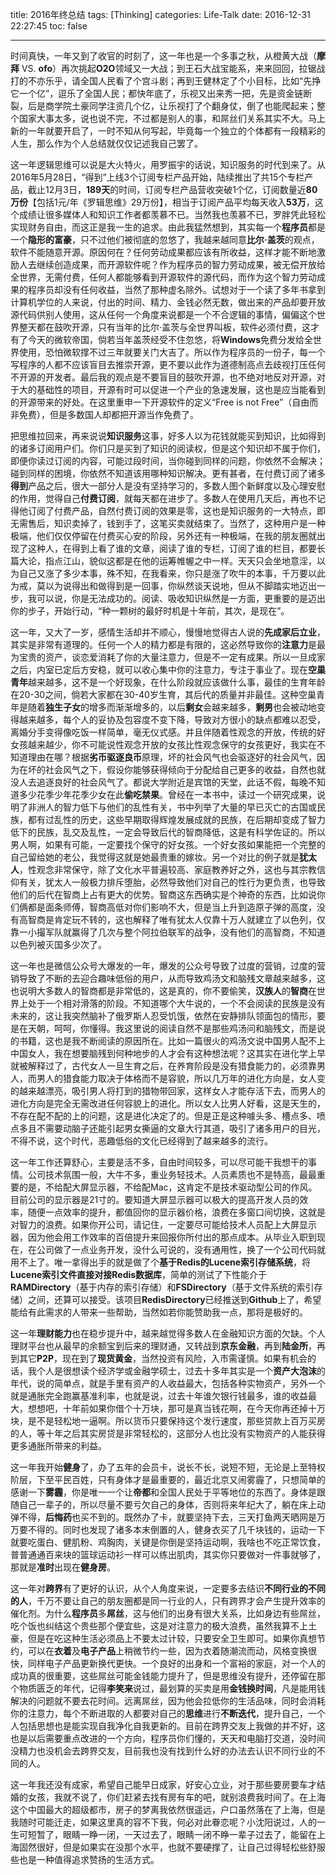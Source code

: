 title: 2016年终总结
tags: [Thinking]
categories: Life-Talk
date: 2016-12-31 22:27:45
toc: false

---

时间真快，一年又到了收官的时刻了，这一年也是一个多事之秋，从橙黄大战（**摩拜** VS. **ofo**）再次挑起**O2O**领域又一大战；到王石大战宝能系，来来回回，拉锯战打的不亦乐乎，请全国人民看了个宫斗剧；再到王健林定了个小目标，比如“先挣它一个亿”，逗乐了全国人民；都快年底了，乐视又出来秀一把，先是资金链断裂，后是商学院土豪同学注资几个亿，让乐视打了个翻身仗，倒了也能爬起来；整个国家大事太多，说也说不完，不过都是别人的事，和屌丝们关系其实不大。马上新的一年就要开启了，一时不知从何写起，毕竟每一个独立的个体都有一段精彩的人生，那么作为个人总结就仅仅记述我自己罢了。

这一年逻辑思维可以说是大火特火，用罗振宇的话说，知识服务的时代到来了。从2016年5月28日，“得到”上线3个订阅专栏产品开始，陆续推出了共15个专栏产品，截止12月3日，**189天**的时间，订阅专栏产品营收突破1个亿，订阅数量近**80万份**【包括1元/年《罗辑思维》29万份】，相当于订阅产品平均每天收入**53万**，这个成绩让很多媒体人和知识工作者都羡慕不已。当然我也羡慕不已，罗胖凭此轻松实现财务自由，而这正是我一生的追求。由此我猛然想到，其实每一个**程序员**都是一个**隐形的富豪**，只不过他们被彻底的忽悠了，我越来越同意**比尔·盖茨**的观点，软件不能随意开源。原因何在？任何劳动成果都应该有所收益，这样才能不断地激励人去继续创造成果，而开源软件呢？作为程序员的智力劳动成果，被无偿开放给全世界，无需付费，任何人都能够看到开源软件的源代码，而作为这个智力劳动成果的程序员却没有任何收益，当然了那种虚名除外。试想对于一个读了多年书拿到计算机学位的人来说，付出的时间、精力、金钱必然无数，做出来的产品却要开放源代码供别人使用，这从任何一个角度来说都是一个不合逻辑的事情，偏偏这个世界整天都在鼓吹开源，只有当年的比尔·盖茨与全世界叫板，软件必须付费，这才有了今天的微软帝国，倘若当年盖茨经受不住忽悠，将**Windows**免费分发给全世界使用，恐怕微软撑不过三年就要关门大吉了。所以作为程序员的一份子，每一个写程序的人都不应该盲目去推崇开源，更不要以此作为道德制高点去歧视打压任何不开源的开发者。最后我的观点是不要盲目的鼓吹开源，也不绝对地反对开源，对于大的基础性的项目，开源有时可以促进一个产业的急速发展，这也是应当能看到的开源带来的好处。在这里重申一下开源软件的定义“Free is not Free”（自由而非免费），但是多数国人却都把开源当作免费了。

把思维拉回来，再来说说**知识服务**这事，好多人以为花钱就能买到知识，比如得到的诸多订阅用户们。你们只是买到了知识的阅读权，但是这个知识却不属于你们，即便你读过订阅的内容，可能过段时间，当你碰到同样的问题，你依然不会解决；碰到同样的困境，你依然不知道该用哪种知识解决。更有甚者，在付费订阅了诸多**得到**产品之后，很大一部分人是没有坚持学习的，多数人图个新鲜度以及心理安慰的作用，觉得自己**付费订阅**，就每天都在进步了。多数人在使用几天后，再也不记得他订阅了付费产品，自然付费订阅的效果是零，这也是知识服务的一大特点，即无需售后，知识卖掉了，钱到手了，这笔买卖就结束了。当然了，这种用户是一种极端，他们仅仅停留在付费买心安的阶段，另外还有一种极端，在我的朋友圈就出现了这种人，在得到上看了谁的文章，阅读了谁的专栏，订阅了谁的栏目，都要长篇大论，指点江山，貌似这都是在他的运筹帷幄之中一样。天天只会坐地意淫，以为自己又涨了多少本事，殊不知，在我看来，你只是涨了吹牛的本事，千万要以此为戒，莫以为说得出和做得到是一回事，你纵然谈天说地，但从不脚踏实地迈出一步，我可以说，你是无法成功的。阅读、吸收知识纵然是一方面，更重要的是迈出你的步子，开始行动，“种一颗树的最好时机是十年前，其次，是现在”。

这一年，又大了一岁，感情生活却并不顺心，慢慢地觉得古人说的**先成家后立业**，其实是非常有道理的。任何一个人的精力都是有限的，这必然导致你的**注意力**是最为宝贵的资产，谈恋爱消耗了你的大量注意力，但是不一定有成果。所以一旦成家之后，内室已定后方安稳，就可以收心集中你的注意力，专注于事业了。现在**空巢青年**越来越多，这不是一个好现象，在什么阶段就应该做什么事，最佳的生育年龄在20-30之间，倘若大家都在30-40岁生育，其后代的质量并非最佳。这种空巢青年是随着**独生子女**的增多而渐渐增多的，以后**剩女**会越来越多，**剩男**也会被动地变得越来越多，每个人的妥协及包容度不变下降，导致对方很小的缺点都难以忍受，离婚分手变得像吃饭一样简单，毫无仪式感。并且伴随着性观念的开放，传统的好女孩越来越少，你不可能说性观念开放的女孩比性观念保守的女孩更好，我实在不知道理由在哪？根据**劣币驱逐良币**原理，坏的社会风气也会驱逐好的社会风气，因为在坏的社会风气之下，假设你能够获得倾向于分配给自己更多的收益，自然也就没人去追逐良好的社会风气了。都说大学附近是宾馆的天堂，此话不假，每晚不知道多少花季少年花季少女在此**偷吃禁果**。曾经在一本书中，读过一个研究成果，说明了非洲人的智力低下与他们的乱性有关，书中列举了大量的早已灭亡的古国或民族，都有过乱性的历史，这些早期取得辉煌发展成就的民族，在后期却变成了智力低下的民族，乱交及乱性，一定会导致后代的智商降低，这是有科学佐证的。所以男人啊，如果有可能，一定要找个保守的好女孩。一个好女孩如果能把一个完整的自己留给她的老公，我觉得这就是她最贵重的嫁妆。另一个对比的例子就是**犹太人**，性观念非常保守，除了文化水平普遍较高、家庭教养好之外，这也与其宗教信仰有关，犹太人一般极力排斥堕胎，必然导致他们对自己的性行为更负责，也导致他们的后代在智商上占有更大的优势。智商这东西确实是个神奇的东西，比如说你们俩都是面条师傅，智商高低对你们影响不大，但是当上升到造原子弹的高度，没有高智商是肯定玩不转的，这也解释了唯有犹太人仅靠十万人就建立了以色列，仅靠一小撮军队就赢得了几次与整个阿拉伯联军的战争，没有他们的高智商，不知道以色列被灭国多少次了。

这一年也是微信公众号大爆发的一年，爆发的公众号导致了过度的营销，过度的营销导致了不断的去迎合趣味低俗的用户，从而导致鸡汤文和脑残文章越来越多，这也说明大多数人的智商都是非常低的，这是真的，你不要偷笑，**汉族人**的**智商**在世界上处于一个相对滑落的阶段。不知道哪个大牛说的，一个不会阅读的民族是没有未来的，这让我突然脑补了俄罗斯人忍受饥饿，依然在安静排队领面包的情形，要是在天朝，呵呵，你懂得。我这里说的阅读自然不是那些鸡汤问和脑残文，而是说的书籍，这也是我不断阅读的原因所在。比如一篇很火的鸡汤文说中国男人配不上中国女人，我在想要脑残到何种地步的人才会有这种想法呢？这其实在进化学上早就被解释过了，古代女人一旦生育之后，在养育阶段是没有猎食能力的，必须靠男人，而男人的猎食能力取决于体格而不是容貌，所以几万年的进化方向是，女人变的越来越漂亮，吸引男人将打到的猎物带回家，这样女人才能存活下去，而男人的进化方向是完全无需改进任何容貌上的进化。所以女人比男人好看，这是天生的，不存在配不配的上的问题，这是进化决定了的。但是正是这种噱头多、槽点多、喷点多且不需要动脑子还能引起男女撕逼的文章大行其道，吸引了诸多用户的目光，不得不说，这个时代，恶趣低俗的文化已经得到了越来越多的流行。

这一年工作还算舒心，主要是活不多，自由时间较多，可以尽可能干我想干的事情。公司技术氛围一般，大牛不多，重业务轻技术。人员素质也不是特高，最最重要的是，不给配大屏显示器，不给配Mac，这肯定不是技术驱动型公司的作风。目前公司的显示器是21寸的。要知道大屏显示器可以极大的提高开发人员的效率，随便一点效率的提升，都值回你的显示器价格，浪费在多窗口间切换，这就是对智力的浪费。如果你开公司，请记住，一定要尽可能给技术人员配上大屏显示器，因为他会用工作效率的百倍提升来回报你所付出的那点成本。从毕业入职到现在，在公司做了一点业务开发，没什么可说的，没有通用性，换了一个公司代码就用不上了。唯一拿得出手的就是做了个**基于Redis的Lucene索引存储系统**，将**Lucene索引文件直接对接Redis数据库**，简单的测试了下性能介于**RAMDirectory**（基于内存的索引存储）和**FSDirectory**（基于文件系统的索引存储）之间，还算可以接受。该项目**RedisDirectory**已经推送到**Github**上了，希望能给有此需求的人带来一些帮助，当然如若你能赞助我一点，那将是极好的。

这一年**理财能力**也在稳步提升中，越来越觉得多数人在金融知识方面的欠缺。个人理财平台也从最早的余额宝到后来的理财通，又转战到**京东金融**，再到**陆金所**，再到其它**P2P**，现在到了**现货黄金**，当然投资有风险，入市需谨慎。如果有机会的话，我个人是很想读个经济学或金融学硕士，过去十多年其实是一个**资产大泡沫**的年代，说的简单点，就是手里有资产的人收益最大，包括各种实物资产，另外一个就是通胀完全跑赢基准利率，也就是说，过去十年谁欠银行钱最多，谁的收益最大，想想吧，十年前如果你借个十万块，那可是真当钱花啊，在今天你再还掉十万块，是不是轻松地一逼啊。所以货币只要保持这个发行速度，那些贷款上百万买房的人，等十年之后其实房贷是非常轻松的，这部分人也比没有实物资产的人能获得更多通胀所带来的利益。

这一年我开始**健身**了，办了五年的会员卡，说长不长，说短不短，无论是上至特权阶层，下至平民百姓，只有身体才是最重要的，最近北京又闹雾霾了，只想简单的感谢一下**雾霾**，你是唯一一个让**帝都**和全国人民处于平等地位的东西了。身体是跟随自己一辈子的，所以尽量不要亏欠自己的身体，否则将来年纪大了，躺在床上动弹不得，**后悔药**也买不到的。既然办了卡，就要坚持下去，三天打鱼两天晒网是万万要不得的。同时也发现了诸多本末倒置的人，健身衣买了几千块钱的，运动一下就要吃蛋白、健肌粉、鸡胸肉，关键是你倒是坚持运动啊，我啥也不吃正常饮食，普普通通百来块的篮球运动衫一样可以练出肌肉，其实你只要做对一件事就够了，那就是**准时**出现在**健身房**。

这一年对**跨界**有了更好的认识，从个人角度来说，一定要多去结识**不同行业的不同的人**，千万不要让自己的朋友圈都是同一行业的人，只有跨界才会产生提升效率的催化剂。为什么**程序员**多**屌丝**，这与他们的出身有很大关系，比如身边有些屌丝，吃个饭也纠结这个贵些那个便宜些，这是对注意力的极大浪费，虽然我算不上土豪，但是在吃这种生活必须品上不要太过计较，只要安全卫生即可。如果你真想节约，可以在**衣着**及**电子产品**上稍微节约一些，因为衣着随潮流而动，风格变换很快，同样电子产品更新换代更快。一个良好的出身和一个富裕的家庭，对一个人的成功真的很重要，这些屌丝可能金钱能力提升了，但是思维没有提升，还停留在那个物质匮乏的年代，记得**李笑来**说过，最划算的买卖是用**金钱换时间**，凡是能用钱解决的问题就不要去花时间。远离屌丝，因为他会拉低你的生活品味，同时会消耗你的注意力，每个不断进取的人都要对自己的**思维**进行**不断迭代**，提升自己，一个人包括思想也是能实现自我净化自我更新的。目前在跨界交友上我做的并不好，这也是以后需要重点改进的一个方向，程序员你们懂的，天天和电脑打交道，没时间没精力也没机会去跨界交友，目前我也没有找到什么好的办法去认识不同行业的不同的人。

这一年我还没有成家，希望自己能早日成家，好安心立业，对于那些要房要车才结婚的女孩，我就不说了，你们赶紧去找有房有车的吧，就别浪费我时间了。在上海这个中国最大的超级都市，房子的梦离我依然很遥远，户口虽然落在了上海，但是我随时可能迁走，如果这里真的容不下我，何必对此眷恋呢？小沈阳说过，人的一生可短暂了，眼睛一睁一闭，一天过去了，眼睛一闭不睁一辈子过去了，能留在上海固然很好，但是如果实在没那个水平，也就不要硬撑了，让自己过得轻松些舒服些也是一种值得追求赞扬的生活方式。
